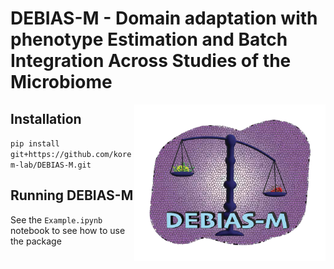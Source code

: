 # DEBIAS-M - Domain adaptation with phenotype Estimation and Batch Integration Across Studies of the Microbiome

<img src='vignettes/DEBIAS-M-logo.png' align="right" height="250" />

## Installation
`pip install git+https://github.com/korem-lab/DEBIAS-M.git`

## Running DEBIAS-M
See the `Example.ipynb` notebook to see how to use the package
